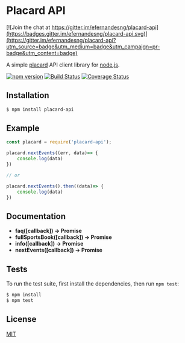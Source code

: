 Placard API
===========

[![Join the chat at https://gitter.im/efernandesng/placard-api](https://badges.gitter.im/efernandesng/placard-api.svg)](https://gitter.im/efernandesng/placard-api?utm_source=badge&utm_medium=badge&utm_campaign=pr-badge&utm_content=badge)

A simple [placard](https://www.jogossantacasa.pt/web/Placard) API client library for [node.js](http://nodejs.org).

[![npm version](https://badge.fury.io/js/placard-api.svg)](https://www.npmjs.com/package/placard-api)
[![Build Status](https://travis-ci.org/efernandesng/placard-api.svg?branch=master)](https://travis-ci.org/efernandesng/placard-api)
[![Coverage Status](https://coveralls.io/repos/github/efernandesng/placard-api/badge.svg?branch=master)](https://coveralls.io/github/efernandesng/placard-api?branch=master)

## Installation

```bash
$ npm install placard-api
```

## Example

```javascript
const placard = require('placard-api');

placard.nextEvents((err, data)=> {
    console.log(data)
})

// or

placard.nextEvents().then((data)=> {
    console.log(data)
})
```

## Documentation

- **faq([callback]) -> Promise**
- **fullSportsBook([callback]) -> Promise**
- **info([callback]) -> Promise**
- **nextEvents([callback]) -> Promise**

## Tests

To run the test suite, first install the dependencies, then run `npm test`:

```bash
$ npm install
$ npm test
```

## License
[MIT](https://github.com/efernandesng/placard-api/blob/master/LICENSE.md)
